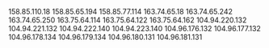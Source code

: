 158.85.110.18
158.85.65.194
158.85.77.114
163.74.65.18
163.74.65.242
163.74.65.250
163.75.64.114
163.75.64.122
163.75.64.162
104.94.220.132
104.94.221.132
104.94.222.140
104.94.223.140
104.96.176.132
104.96.177.132
104.96.178.134
104.96.179.134
104.96.180.131
104.96.181.131
